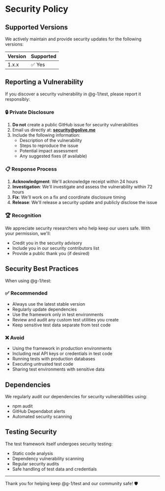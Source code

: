 # Security Policy

## Supported Versions

We actively maintain and provide security updates for the following versions:

| Version | Supported          |
| ------- | ------------------ |
| 1.x.x   | ✅ Yes             |

## Reporting a Vulnerability

If you discover a security vulnerability in @g-1/test, please report it responsibly:

### 🔒 Private Disclosure

1. **Do not** create a public GitHub issue for security vulnerabilities
2. Email us directly at: **security@golive.me**
3. Include the following information:
   - Description of the vulnerability
   - Steps to reproduce the issue
   - Potential impact assessment
   - Any suggested fixes (if available)

### 📋 Response Process

1. **Acknowledgment**: We'll acknowledge receipt within 24 hours
2. **Investigation**: We'll investigate and assess the vulnerability within 72 hours
3. **Fix**: We'll work on a fix and coordinate disclosure timing
4. **Release**: We'll release a security update and publicly disclose the issue

### 🏆 Recognition

We appreciate security researchers who help keep our users safe. With your permission, we'll:
- Credit you in the security advisory
- Include you in our security contributors list
- Provide a public thank you (if desired)

## Security Best Practices

When using @g-1/test:

### ✅ Recommended
- Always use the latest stable version
- Regularly update dependencies
- Use the framework only in test environments
- Review and audit any custom test utilities you create
- Keep sensitive test data separate from test code

### ❌ Avoid
- Using the framework in production environments
- Including real API keys or credentials in test code
- Running tests with production databases
- Executing untrusted test code
- Sharing test environments with sensitive data

## Dependencies

We regularly audit our dependencies for security vulnerabilities using:
- npm audit
- GitHub Dependabot alerts  
- Automated security scanning

## Testing Security

The test framework itself undergoes security testing:
- Static code analysis
- Dependency vulnerability scanning
- Regular security audits
- Safe handling of test data and credentials

---

Thank you for helping keep @g-1/test and our community safe! 🛡️
